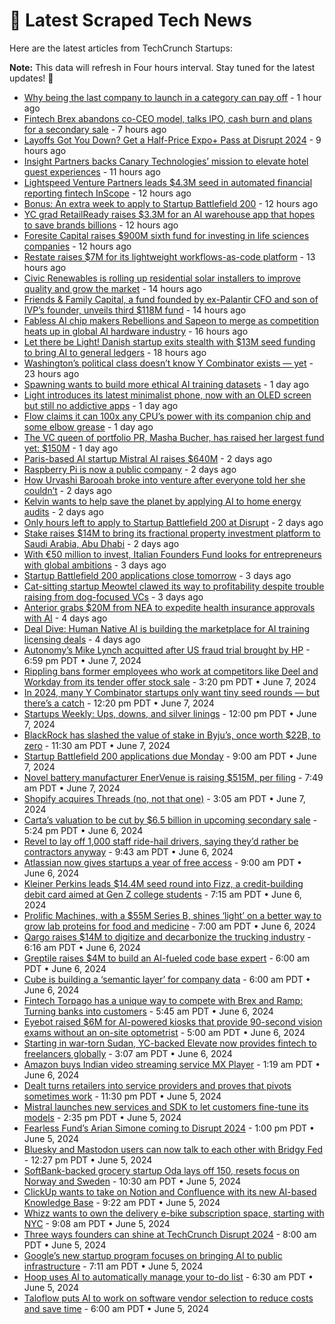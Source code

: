 
# 📰 Latest Scraped Tech News

Here are the latest articles from TechCrunch Startups:

**Note:** This data will refresh in Four hours interval. Stay tuned for the latest updates! 🔄
- [Why being the last company to launch in a category can pay off](https://techcrunch.com/2024/06/12/why-being-the-last-company-to-launch-in-a-category-can-pay-off/) - 1 hour ago
- [Fintech Brex abandons co-CEO model, talks IPO, cash burn and plans for a secondary sale](https://techcrunch.com/2024/06/12/fintech-brex-abandons-co-ceo-model-talks-ipo-cash-burn-and-plans-for-a-secondary-sale/) - 7 hours ago
- [Layoffs Got You Down? Get a Half-Price Expo+ Pass at Disrupt 2024](https://techcrunch.com/2024/06/12/layoffs-got-you-get-a-half-price-expo-pass-disrupt-2024/) - 9 hours ago
- [Insight Partners backs Canary Technologies’ mission to elevate hotel guest experiences](https://techcrunch.com/2024/06/12/insight-partners-hotel-technology-canary-technologies/) - 11 hours ago
- [Lightspeed Venture Partners leads $4.3M seed in automated financial reporting fintech InScope](https://techcrunch.com/2024/06/12/sheel-mohnot-inscope-financial-reporting/) - 12 hours ago
- [Bonus: An extra week to apply to Startup Battlefield 200](https://techcrunch.com/2024/06/12/bonus-an-extra-week-to-apply-to-startup-battlefield-200/) - 12 hours ago
- [YC grad RetailReady raises $3.3M for an AI warehouse app that hopes to save brands billions](https://techcrunch.com/2024/06/12/yc-retailready-warehouse-shipping/) - 12 hours ago
- [Foresite Capital raises $900M sixth fund for investing in life sciences companies](https://techcrunch.com/2024/06/12/foresite-capital-raises-900m-sixth-fund-for-investing-in-healthcare-companies/) - 12 hours ago
- [Restate raises $7M for its lightweight workflows-as-code platform](https://techcrunch.com/2024/06/12/restate-raises-7m-for-its-lightweight-workflows-as-code-platform/) - 13 hours ago
- [Civic Renewables is rolling up residential solar installers to improve quality and grow the market](https://techcrunch.com/2024/06/12/civic-renewables-is-rolling-up-residential-solar-installers-to-improve-quality-and-grow-the-market/) - 14 hours ago
- [Friends & Family Capital, a fund founded by ex-Palantir CFO and son of IVP’s founder, unveils third $118M fund](https://techcrunch.com/2024/06/12/friends-family-capital-a-fund-founded-by-ex-palantir-cfo-and-son-of-ivps-founder-unveils-third-118m-fund/) - 14 hours ago
- [Fabless AI chip makers Rebellions and Sapeon to merge as competition heats up in global AI hardware industry](https://techcrunch.com/2024/06/12/fabless-ai-chip-makers-rebellions-and-sapeon-to-merge-as-competition-heats-up-in-global-ai-hardware-industry/) - 16 hours ago
- [Let there be Light! Danish startup exits stealth with $13M seed funding to bring AI to general ledgers](https://techcrunch.com/2024/06/12/let-there-be-light-danish-startup-exits-stealth-with-13m-seed-funding-to-bring-ai-to-general-ledgers/) - 18 hours ago
- [Washington’s political class doesn’t know Y Combinator exists — yet](https://techcrunch.com/2024/06/11/dcs-political-class-doesnt-know-y-combinator-exists-but-its-trying-to-change-that/) - 23 hours ago
- [Spawning wants to build more ethical AI training datasets](https://techcrunch.com/2024/06/11/spawning-wants-to-build-more-ethical-ai-training-data-sets/) - 1 day ago
- [Light introduces its latest minimalist phone, now with an OLED screen but still no addictive apps](https://techcrunch.com/2024/06/11/light-introduces-its-latest-minimalist-phone-now-with-an-oled-screen-but-still-no-addictive-apps/) - 1 day ago
- [Flow claims it can 100x any CPU’s power with its companion chip and some elbow grease](https://techcrunch.com/2024/06/11/flow-claims-it-can-100x-any-cpus-power-with-its-companion-chip-and-some-elbow-grease/) - 1 day ago
- [The VC queen of portfolio PR, Masha Bucher, has raised her largest fund yet: $150M](https://techcrunch.com/2024/06/11/vc-queen-masha-bucher-largest-fund-150m/) - 1 day ago
- [Paris-based AI startup Mistral AI raises $640M](https://techcrunch.com/2024/06/11/paris-based-ai-startup-mistral-ai-raises-640-million/) - 2 days ago
- [Raspberry Pi is now a public company](https://techcrunch.com/2024/06/11/raspberry-pi-is-now-a-public-company-as-its-shares-pops-after-ipo-pricing/) - 2 days ago
- [How Urvashi Barooah broke into venture after everyone told her she couldn’t](https://techcrunch.com/2024/06/10/how-urvashi-barooah-broke-into-venture-after-everyone-told-her-she-couldnt/) - 2 days ago
- [Kelvin wants to help save the planet by applying AI to home energy audits](https://techcrunch.com/2024/06/10/kelvin-wants-to-help-save-the-planet-by-applying-ai-to-home-energy-audits/) - 2 days ago
- [Only hours left to apply to Startup Battlefield 200 at Disrupt](https://techcrunch.com/2024/06/10/only-hours-left-to-apply-to-startup-battlefield-200-at-disrupt/) - 2 days ago
- [Stake raises $14M to bring its fractional property investment platform to Saudi Arabia, Abu Dhabi](https://techcrunch.com/2024/06/10/stake-raises-14m-to-bring-its-fractional-property-investment-platform-to-saudi-arabia-abu-dhabi/) - 2 days ago
- [With €50 million to invest, Italian Founders Fund looks for entrepreneurs with global ambitions](https://techcrunch.com/2024/06/09/with-e50-million-to-invest-italian-founders-fund-looks-for-entrepreneurs-with-global-ambitions/) - 3 days ago
- [Startup Battlefield 200 applications close tomorrow](https://techcrunch.com/2024/06/09/startup-battlefield-200-applications-close-tomorrow/) - 3 days ago
- [Cat-sitting startup Meowtel clawed its way to profitability despite trouble raising from dog-focused VCs](https://techcrunch.com/2024/06/09/cat-sitting-startup-meowtel-clawed-its-way-to-profitability-despite-trouble-raising-from-dog-focused-vcs/) - 3 days ago
- [Anterior grabs $20M from NEA to expedite health insurance approvals with AI](https://techcrunch.com/2024/06/08/anterior-grabs-20m-from-nea-at-95m-valuation-to-expedite-health-insurance-approvals-with-ai/) - 4 days ago
- [Deal Dive: Human Native AI is building the marketplace for AI training licensing deals](https://techcrunch.com/2024/06/08/deal-dive-human-native-ai-is-building-the-marketplace-for-ai-training-licensing-deals/) - 4 days ago
- [Autonomy’s Mike Lynch acquitted after US fraud trial brought by HP](https://techcrunch.com/2024/06/07/autonomys-mike-lynch-acquitted-after-us-fraud-trial-brought-by-hp/) - 6:59 pm PDT • June 7, 2024
- [Rippling bans former employees who work at competitors like Deel and Workday from its tender offer stock sale](https://techcrunch.com/2024/06/07/rippling-former-employees-competitors-deel-workday-tender-offer-stock-sale/) - 3:20 pm PDT • June 7, 2024
- [In 2024, many Y Combinator startups only want tiny seed rounds — but there’s a catch](https://techcrunch.com/2024/06/07/y-combinator-yc-startups-tiny-seed-rounds-vc-investors-not-interested/) - 12:20 pm PDT • June 7, 2024
- [Startups Weekly: Ups, downs, and silver linings](https://techcrunch.com/2024/06/07/startups-weekly-ups-downs-and-silver-linings/) - 12:00 pm PDT • June 7, 2024
- [BlackRock has slashed the value of stake in Byju’s, once worth $22B, to zero](https://techcrunch.com/2024/06/07/blackrock-has-slashed-the-value-of-stake-in-byjus-once-worth-22-billion-to-zero/) - 11:30 am PDT • June 7, 2024
- [Startup Battlefield 200 applications due Monday](https://techcrunch.com/2024/06/07/startup-battlefield-200-applications-due-monday/) - 9:00 am PDT • June 7, 2024
- [Novel battery manufacturer EnerVenue is raising $515M, per filing](https://techcrunch.com/2024/06/07/novel-battery-manufacturer-enervenue-is-raising-515m-per-filing/) - 7:49 am PDT • June 7, 2024
- [Shopify acquires Threads (no, not that one)](https://techcrunch.com/2024/06/07/shopify-acquires-threads-no-not-that-one/) - 3:05 am PDT • June 7, 2024
- [Carta’s valuation to be cut by $6.5 billion in upcoming secondary sale](https://techcrunch.com/2024/06/06/cartas-valuation-to-be-cut-by-billions-in-an-upcoming-secondary-sale/) - 5:24 pm PDT • June 6, 2024
- [Revel to lay off 1,000 staff ride-hail drivers, saying they’d rather be contractors anyway](https://techcrunch.com/2024/06/06/revels-latest-pivot-ditching-all-employee-ride-hail-in-favor-of-gig-worker-model/) - 9:43 am PDT • June 6, 2024
- [Atlassian now gives startups a year of free access](https://techcrunch.com/2024/06/06/atlassian-now-gives-startups-a-year-of-free-access/) - 9:00 am PDT • June 6, 2024
- [Kleiner Perkins leads $14.4M seed round into Fizz, a credit-building debit card aimed at Gen Z college students](https://techcrunch.com/2024/06/06/kleiner-perkins-leads-14-4m-seed-round-into-fizz-a-credit-building-debit-card-aimed-at-gen-z-college-students/) - 7:15 am PDT • June 6, 2024
- [Prolific Machines, with a $55M Series B, shines ‘light’ on a better way to grow lab proteins for food and medicine](https://techcrunch.com/2024/06/06/light-protein-prolific-machines-manufacturing/) - 7:00 am PDT • June 6, 2024
- [Qargo raises $14M to digitize and decarbonize the trucking industry](https://techcrunch.com/2024/06/06/qargo-raises-14m-to-digitize-and-decarbonize-the-trucking-industry/) - 6:16 am PDT • June 6, 2024
- [Greptile raises $4M to build an AI-fueled code base expert](https://techcrunch.com/2024/06/06/greptile-raises-4m-to-build-an-ai-code-base-expert/) - 6:00 am PDT • June 6, 2024
- [Cube is building a ‘semantic layer’ for company data](https://techcrunch.com/2024/06/06/cube-is-building-a-semantic-layer-for-company-data/) - 6:00 am PDT • June 6, 2024
- [Fintech Torpago has a unique way to compete with Brex and Ramp: Turning banks into customers](https://techcrunch.com/2024/06/06/banks-brex-ramp-torpago-fintech/) - 5:45 am PDT • June 6, 2024
- [Eyebot raised $6M for AI-powered kiosks that provide 90-second vision exams without an on-site optometrist](https://techcrunch.com/2024/06/06/eyebot-raised-6m-for-ai-powered-kiosks-that-provide-90-second-eye-exams-without-optometrist/) - 5:00 am PDT • June 6, 2024
- [Starting in war-torn Sudan, YC-backed Elevate now provides fintech to freelancers globally](https://techcrunch.com/2024/06/06/once-serving-war-torn-sudan-elevate-now-services-other-emerging-markets/) - 3:07 am PDT • June 6, 2024
- [Amazon buys Indian video streaming service MX Player](https://techcrunch.com/2024/06/06/amazon-buys-indian-video-streaming-service-mx-player/) - 1:19 am PDT • June 6, 2024
- [Dealt turns retailers into service providers and proves that pivots sometimes work](https://techcrunch.com/2024/06/05/dealt-turns-retailers-into-service-providers-and-proves-that-pivots-sometimes-work/) - 11:30 pm PDT • June 5, 2024
- [Mistral launches new services and SDK to let customers fine-tune its models](https://techcrunch.com/2024/06/05/mistral-launches-new-services-sdk-to-let-customers-fine-tune-its-models/) - 2:35 pm PDT • June 5, 2024
- [Fearless Fund’s Arian Simone coming to Disrupt 2024](https://techcrunch.com/2024/06/05/fearless-funds-arian-simone-coming-to-disrupt-2024/) - 1:00 pm PDT • June 5, 2024
- [Bluesky and Mastodon users can now talk to each other with Bridgy Fed](https://techcrunch.com/2024/06/05/bluesky-and-mastodon-users-can-now-talk-to-each-other-with-bridgy-fed/) - 12:27 pm PDT • June 5, 2024
- [SoftBank-backed grocery startup Oda lays off 150, resets focus on Norway and Sweden](https://techcrunch.com/2024/06/05/softbank-backed-grocery-startup-oda-lays-off-150-resets-focus-on-norway-and-sweden/) - 10:30 am PDT • June 5, 2024
- [ClickUp wants to take on Notion and Confluence with its new AI-based Knowledge Base](https://techcrunch.com/2024/06/05/clickup-wants-to-take-on-notion-and-confluence-with-its-new-ai-based-knowledge-base/) - 9:22 am PDT • June 5, 2024
- [Whizz wants to own the delivery e-bike subscription space, starting with NYC](https://techcrunch.com/2024/06/05/whizz-wants-to-own-the-delivery-e-bike-subscription-space-starting-with-nyc/) - 9:08 am PDT • June 5, 2024
- [Three ways founders can shine at TechCrunch Disrupt 2024](https://techcrunch.com/2024/06/05/three-ways-founders-can-shine-at-techcrunch-disrupt-2024/) - 8:00 am PDT • June 5, 2024
- [Google’s new startup program focuses on bringing AI to public infrastructure](https://techcrunch.com/2024/06/05/googles-new-startup-program-focuses-on-bringing-ai-to-public-infrastructure/) - 7:11 am PDT • June 5, 2024
- [Hoop uses AI to automatically manage your to-do list](https://techcrunch.com/2024/06/05/hoop-frees-you-from-managing-your-to-do-list/) - 6:30 am PDT • June 5, 2024
- [Taloflow puts AI to work on software vendor selection to reduce costs and save time](https://techcrunch.com/2024/06/05/taloflow-reduces-cost-and-time-involved-in-software-vendor-selection/) - 6:00 am PDT • June 5, 2024